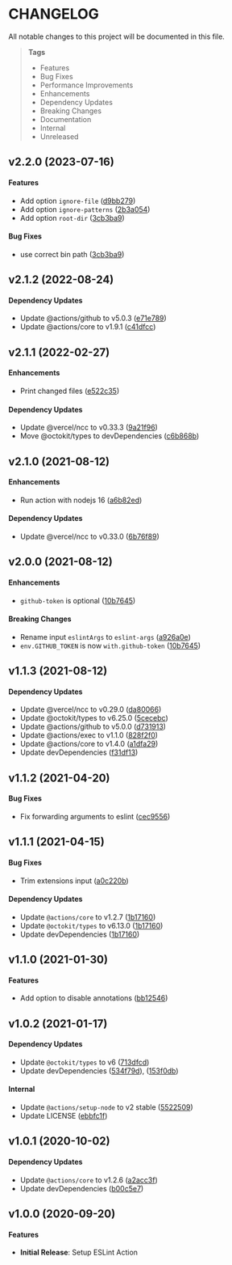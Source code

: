 # CHANGELOG

All notable changes to this project will be documented in this file.

> **Tags**
>
> - Features
> - Bug Fixes
> - Performance Improvements
> - Enhancements
> - Dependency Updates
> - Breaking Changes
> - Documentation
> - Internal
> - Unreleased

## v2.2.0 (2023-07-16)

#### Features

- Add option `ignore-file` ([d9bb279](https://github.com/sibiraj-s/action-eslint/commit/d9bb279))
- Add option `ignore-patterns` ([2b3a054](https://github.com/sibiraj-s/action-eslint/commit/2b3a054))
- Add option `root-dir` ([3cb3ba9](https://github.com/sibiraj-s/action-eslint/commit/3cb3ba9))

#### Bug Fixes

- use correct bin path ([3cb3ba9](https://github.com/sibiraj-s/action-eslint/commit/3cb3ba9))

## v2.1.2 (2022-08-24)

#### Dependency Updates

- Update @actions/github to v5.0.3 ([e71e789](https://github.com/sibiraj-s/action-eslint/commit/e71e789))
- Update @actions/core to v1.9.1 ([c41dfcc](https://github.com/sibiraj-s/action-eslint/commit/c41dfcc))

## v2.1.1 (2022-02-27)

#### Enhancements

- Print changed files ([e522c35](https://github.com/sibiraj-s/action-eslint/commit/e522c35))

#### Dependency Updates

- Update @vercel/ncc to v0.33.3 ([9a21f96](https://github.com/sibiraj-s/action-eslint/commit/9a21f96))
- Move @octokit/types to devDependencies ([c6b868b](https://github.com/sibiraj-s/action-eslint/commit/c6b868b))

## v2.1.0 (2021-08-12)

#### Enhancements

- Run action with nodejs 16 ([a6b82ed](https://github.com/sibiraj-s/action-eslint/commit/a6b82ed))

#### Dependency Updates

- Update @vercel/ncc to v0.33.0 ([6b76f89](https://github.com/sibiraj-s/action-eslint/commit/6b76f89))

## v2.0.0 (2021-08-12)

#### Enhancements

- `github-token` is optional ([10b7645](https://github.com/sibiraj-s/action-eslint/commit/10b7645))

#### Breaking Changes

- Rename input `eslintArgs` to `eslint-args` ([a926a0e](https://github.com/sibiraj-s/action-eslint/commit/a926a0e))
- `env.GITHUB_TOKEN` is now `with.github-token` ([10b7645](https://github.com/sibiraj-s/action-eslint/commit/10b7645))

## v1.1.3 (2021-08-12)

#### Dependency Updates

- Update @vercel/ncc to v0.29.0 ([da80066](https://github.com/sibiraj-s/action-eslint/commit/da80066))
- Update @octokit/types to v6.25.0 ([5cecebc](https://github.com/sibiraj-s/action-eslint/commit/5cecebc))
- Update @actions/github to v5.0.0 ([d731913](https://github.com/sibiraj-s/action-eslint/commit/d731913))
- Update @actions/exec to v1.1.0 ([828f2f0](https://github.com/sibiraj-s/action-eslint/commit/828f2f0))
- Update @actions/core to v1.4.0 ([a1dfa29](https://github.com/sibiraj-s/action-eslint/commit/a1dfa29))
- Update devDependencies ([f31df13](https://github.com/sibiraj-s/action-eslint/commit/f31df13))

## v1.1.2 (2021-04-20)

#### Bug Fixes

- Fix forwarding arguments to eslint ([cec9556](https://github.com/sibiraj-s/action-eslint/commit/cec9556))

## v1.1.1 (2021-04-15)

#### Bug Fixes

- Trim extensions input ([a0c220b](https://github.com/sibiraj-s/action-eslint/commit/a0c220b))

#### Dependency Updates

- Update `@actions/core` to v1.2.7 ([1b17160](https://github.com/sibiraj-s/action-eslint/commit/1b17160))
- Update `@octokit/types` to v6.13.0 ([1b17160](https://github.com/sibiraj-s/action-eslint/commit/1b17160))
- Update devDependencies ([1b17160](https://github.com/sibiraj-s/action-eslint/commit/1b17160))

## v1.1.0 (2021-01-30)

#### Features

- Add option to disable annotations ([bb12546](https://github.com/sibiraj-s/action-eslint/commit/bb12546))

## v1.0.2 (2021-01-17)

#### Dependency Updates

- Update `@octokit/types` to v6 ([713dfcd](https://github.com/sibiraj-s/action-eslint/commit/713dfcd))
- Update devDependencies ([534f79d](https://github.com/sibiraj-s/action-eslint/commit/534f79d)), ([153f0db](https://github.com/sibiraj-s/action-eslint/commit/153f0db))

#### Internal

- Update `@actions/setup-node` to v2 stable ([5522509](https://github.com/sibiraj-s/action-eslint/commit/5522509))
- Update LICENSE ([ebbfc1f](https://github.com/sibiraj-s/action-eslint/commit/ebbfc1f))

## v1.0.1 (2020-10-02)

#### Dependency Updates

- Update `@actions/core` to v1.2.6 ([a2acc3f](https://github.com/sibiraj-s/action-eslint/commit/a2acc3f))
- Update devDependencies ([b00c5e7](https://github.com/sibiraj-s/action-eslint/commit/b00c5e7))

## v1.0.0 (2020-09-20)

#### Features

- **Initial Release**: Setup ESLint Action
